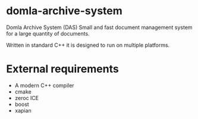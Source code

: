 # domla-archive-system
Domla Archive System (DAS)
Small and fast document management system for a large quantity of documents.

Written in standard C++ it is designed to run on multiple platforms.

External requirements
=====================
- A modern C++ compiler
- cmake
- zeroc ICE
- boost
- xapian
